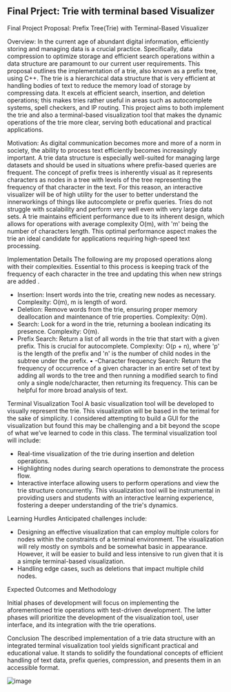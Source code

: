 ## Final Prject: Trie with terminal based Visualizer


Final Project Proposal: Prefix Tree(Trie) with Terminal-Based Visualizer

Overview:
In the current age of abundant digital information, efficiently storing and managing data is a crucial practice. Specifically, data compression to optimize storage and efficient search operations within a data structure are paramount to our current user requirements. This proposal outlines the implementation of a trie, also  known as a prefix tree, using C++. The trie is a hierarchical data structure that is very efficient at handling bodies of text to reduce the memory load of storage by compressing data. It excels at efficient search, insertion, and deletion operations; this makes tries rather useful in areas such as autocomplete systems, spell checkers, and IP routing. This project aims to both implement the trie and also a terminal-based visualization tool that makes the dynamic operations of the trie more clear, serving both educational and practical applications.

Motivation:
As digital communication becomes more and more of a norm in society, the ability to process text efficiently becomes increasingly important. A trie data structure is especially well-suited for managing large datasets and should be used in situations where prefix-based queries are frequent. The concept of prefix trees is inherently visual as it represents characters as nodes in a tree with levels of the tree representing the frequency of that character in the text. For this reason, an interactive visualizer will be of high utility for the user to better understand the innerworkings of things like autocomplete or prefix queries. Tries do not struggle with scalability and perform very well even with very large data sets. A trie maintains efficient performance due to its inherent design, which allows for operations with average complexity O(m), with  'm' being the number of characters length. This optimal performance aspect makes the trie an ideal candidate for applications requiring high-speed text processing.

Implementation Details
The following are my proposed operations along with their complexities. Essential to this process is keeping track of the frequency of each character in the tree and updating this when new strings are added .
-	Insertion: Insert words into the trie, creating new nodes as necessary. Complexity: O(m), m is length of word.
-	Deletion: Remove words from the trie, ensuring proper memory deallocation and maintenance of trie properties. Complexity: O(m).
-	Search: Look for a word in the trie, returning a boolean indicating its presence. Complexity: O(m).
-	Prefix Search: Return a list of all words in the trie that start with a given prefix. This is crucial for autocomplete. Complexity: O(p + n), where 'p' is the length of the prefix and 'n' is the number of child nodes in the subtree under the prefix.
•	-Character frequency Search: Return the frequency of occurrence of a given character in an entire set of text by adding all words to the tree and then running a modified search to find only a single node/character, then returning its frequency. This can be helpful for more broad analysis of text. 
  
Terminal Visualization Tool
A basic  visualization tool will be developed to visually represent the trie. This visualization will be based in the terimal for the sake of simplicity. I considered attempting to build a GUI for the visualization but found this may be challenging and a bit beyond the scope of what we’ve learned to code in this class. The terminal visualization tool will include:

- Real-time visualization of the trie during insertion and deletion operations.
- Highlighting nodes during search operations to demonstrate the process flow.
- Interactive interface allowing users to perform operations and view the trie structure concurrently.
This visualization tool will be instrumental in providing users and students with an interactive learning experience, fostering a deeper understanding of the trie's dynamics.

Learning Hurdles
Anticipated challenges include:
-	Designing an effective visualization that can employ multiple colors for nodes within the constraints of a terminal environment. The visualization will rely mostly on symbols and be somewhat basic in appearance. However, it will be easier to build and less intensive to run given that it is a simple terminal-based visualization. 
-	Handling edge cases, such as deletions that impact multiple child nodes.


Expected Outcomes and Methodology


Initial phases of development will focus on implementing the aforementioned trie operations with test-driven development. The latter phases will prioritize the development of the visualization tool, user interface, and its integration with the trie operations.

Conclusion
The described implementation of a trie data structure with an integrated terminal visualization tool yields significant practical and educational value. It stands to solidify the foundational concepts of efficient handling of text data, prefix queries, compression, and presents them in an accessible format.


![image](https://github.com/matt-presti/final_project_tries/assets/156844474/f64f034f-2b78-451b-9c05-02ac734fe5dc)
